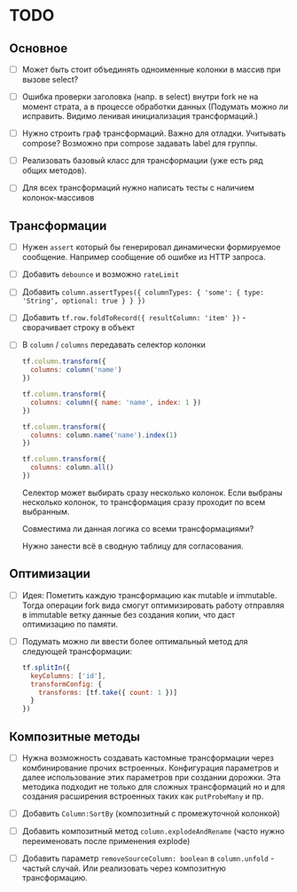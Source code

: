 # TODO

## Основное

- [ ] Может быть стоит объединять одноименные колонки в массив при вызове select?

- [ ] Ошибка проверки заголовка (напр. в select) внутри fork не на момент страта,
      а в процессе обработки данных (Подумать можно ли исправить. Видимо ленивая
      инициализация трансформаций.)

- [ ] Нужно строить граф трансформаций. Важно для отладки. Учитывать compose?
      Возможно при compose задавать label для группы.

- [ ] Реализовать базовый класс для трансформации (уже есть ряд общих методов).

- [ ] Для всех трансформаций нужно написать тесты с наличием колонок-массивов

## Трансформации

- [ ] Нужен `assert` который бы генерировал динамически формируемое сообщение.
      Например сообщение об ошибке из HTTP запроса.

- [ ] Добавить `debounce` и возможно `rateLimit`

- [ ] Добавить `column.assertTypes({ columnTypes: { 'some': { type: 'String', optional: true } } })`

- [ ] Добавить `tf.row.foldToRecord({ resultColumn: 'item' })` - сворачивает строку в объект

- [ ] В `column` / `columns` передавать селектор колонки

  ```js
  tf.column.transform({
    columns: column('name')
  })
  ```

  ```js
  tf.column.transform({
    columns: column({ name: 'name', index: 1 })
  })
  ```

  ```js
  tf.column.transform({
    columns: column.name('name').index(1)
  })
  ```

  ```js
  tf.column.transform({
    columns: column.all()
  })
  ```

  Селектор может выбирать сразу несколько колонок. Если выбраны несколько колонок,
  то трансформация сразу проходит по всем выбранным.

  Совместима ли данная логика со всеми трансформациями?

  Нужно занести всё в сводную таблицу для согласования.

## Оптимизации

- [ ] Идея: Пометить каждую трансформацию как mutable и immutable. Тогда операции
      fork вида смогут оптимизировать работу отправляя в immutable ветку данные без
      создания копии, что даст оптимизацию по памяти.

- [ ] Подумать можно ли ввести более оптимальный метод для следующей трансформации:

  ```js
  tf.splitIn({
    keyColumns: ['id'],
    transformConfig: {
      transforms: [tf.take({ count: 1 })]
    }
  })
  ```

## Композитные методы

- [ ] Нужна возможность создавать кастомные трансформации через комбинирование
      прочих встроенных. Конфигурация параметров и далее использование этих параметров
      при создании дорожки. Эта методика подходит не только для сложных трансформаций
      но и для создания расширения встроенных таких как `putProbeMany` и пр.

- [ ] Добавить `Column:SortBy` (композитный с промежуточной колонкой)

- [ ] Добавить композитный метод `column.explodeAndRename` (часто нужно
      переименовать после применения explode)

- [ ] Добавить параметр `removeSourceColumn: boolean` в `column.unfold` - частый
      случай. Или реализовать через композитную трансформацию.
